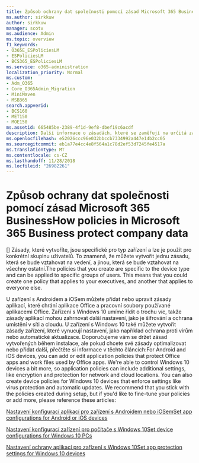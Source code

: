 ```yaml
---
title: Způsob ochrany dat společnosti pomocí zásad Microsoft 365 Business
ms.author: sirkkuw
author: sirkkuw
manager: scotv
ms.audience: Admin
ms.topic: overview
f1_keywords:
- O365E_ESPoliciesLM
- ESPoliciesLM
- BCS365_ESPoliciesLM
ms.service: o365-administration
localization_priority: Normal
ms.custom:
- Adm_O365
- Core_O365Admin_Migration
- MiniMaven
- MSB365
search.appverid:
- BCS160
- MET150
- MOE150
ms.assetid: 665485be-2389-4f1d-9ef8-dbef19c6acdf
description: Další informace o zásadách, které se zaměřují na určitá zařízení a skupin zabezpečení k ochraně dat společnosti v osobních zařízeních uživatele.
ms.openlocfilehash: e52026ccc96e032bbccb7334992a447e14b2cc05
ms.sourcegitcommit: eb1a77e4cc4e8f564a1c78d2ef53d7245fe4517a
ms.translationtype: MT
ms.contentlocale: cs-CZ
ms.lasthandoff: 11/28/2018
ms.locfileid: "26982261"
---
```

# <a name="how-policies-in-microsoft-365-business-protect-company-data"></a><span data-ttu-id="82bb5-103">Způsob ochrany dat společnosti pomocí zásad Microsoft 365 Business</span><span class="sxs-lookup"><span data-stu-id="82bb5-103">How policies in Microsoft 365 Business protect company data</span></span>

<span data-ttu-id="82bb5-p101">[] Zásady, které vytvoříte, jsou specifické pro typ zařízení a lze je použít pro konkrétní skupinu uživatelů. To znamená, že můžete vytvořit jednu zásadu, která se bude vztahovat na vedení, a jinou, která se bude vztahovat na všechny ostatní.</span><span class="sxs-lookup"><span data-stu-id="82bb5-p101">The policies that you create are specific to the device type and can be applied to specific groups of users. This means that you could create one policy that applies to your executives, and another that applies to everyone else.</span></span>
  
<span data-ttu-id="82bb5-p102">U zařízení s Androidem a iOSem můžete přidat nebo upravit zásady aplikací, které chrání aplikace Office a pracovní soubory používané aplikacemi Office. Zařízení s Windows 10 umíme řídit o trochu víc, takže zásady aplikací mohou zahrnovat další nastavení, jako je šifrování a ochrana umístění v síti a cloudu. U zařízení s Windows 10 také můžete vytvořit zásady zařízení, které vynucují nastavení, jako například ochrana proti virům nebo automatické aktualizace. Doporučujeme vám se držet zásad vytvořených během instalace, ale pokud chcete své zásady optimalizovat nebo přidat další, přečtěte si informace v těchto článcích:</span><span class="sxs-lookup"><span data-stu-id="82bb5-p102">For Android and iOS devices, you can add or edit application policies that protect Office apps and work files used by Office apps. We're able to control Windows 10 devices a bit more, so application policies can include additional settings, like encryption and protection for network and cloud locations. You can also create device policies for Windows 10 devices that enforce settings like virus protection and automatic updates. We recommend that you stick with the policies created during setup, but if you'd like to fine-tune your policies or add more, please reference these articles:</span></span>
  
[<span data-ttu-id="82bb5-110">Nastavení konfigurací aplikací pro zařízení s Androidem nebo iOSem</span><span class="sxs-lookup"><span data-stu-id="82bb5-110">Set app configurations for Android or iOS devices</span></span>](app-protection-settings-for-android-and-ios.md)
  
[<span data-ttu-id="82bb5-111">Nastavení konfigurací zařízení pro počítače s Windows 10</span><span class="sxs-lookup"><span data-stu-id="82bb5-111">Set device configurations for Windows 10 PCs</span></span>](protection-settings-for-windows-10-pcs.md)
  
[<span data-ttu-id="82bb5-112">Nastavení ochrany aplikací pro zařízení s Windows 10</span><span class="sxs-lookup"><span data-stu-id="82bb5-112">Set app protection settings for Windows 10 devices</span></span>](protection-settings-for-windows-10-devices.md)
  

